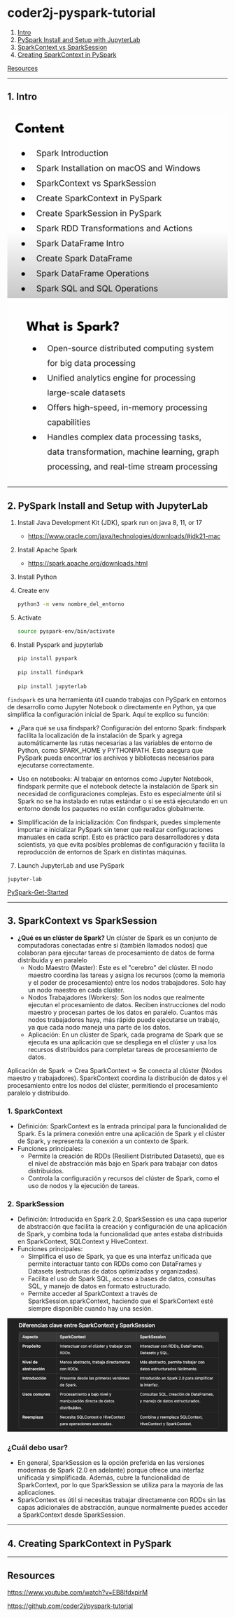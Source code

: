 # coder2j-pyspark-tutorial
1. [Intro](#schema1)
2. [PySpark Install and Setup with JupyterLab](#schema2)
3. [SparkContext vs SparkSession](#schema3)
4. [Creating SparkContext in PySpark](#schema4)

[Resources](#schemaref)

<hr>
<a name='schema1'></a>

## 1. Intro

![Content](./img/content.jpg)
![spark](./img/spark-1.jpg)

<hr>
<a name='schema2'></a>

## 2. PySpark Install and Setup with JupyterLab

1. Install Java Development Kit (JDK), spark run on java 8, 11, or 17
    - https://www.oracle.com/java/technologies/downloads/#jdk21-mac

2. Install Apache Spark
    - https://spark.apache.org/downloads.html

3. Install Python

4. Create env
    ``` bash
    python3 -m venv nombre_del_entorno
    ```
5. Activate
    ``` bash
    source pyspark-env/bin/activate
    ```
6. Install Pyspark and jupyterlab
    ```
    pip install pyspark
    
    pip install findspark

    pip install jupyterlab
    ```
`findspark` es una herramienta útil cuando trabajas con PySpark en entornos de desarrollo como Jupyter Notebook o directamente en Python, ya que simplifica la configuración inicial de Spark. Aquí te explico su función:

- ¿Para qué se usa findspark?
Configuración del entorno Spark: findspark facilita la localización de la instalación de Spark y agrega automáticamente las rutas necesarias a las variables de entorno de Python, como SPARK_HOME y PYTHONPATH. Esto asegura que PySpark pueda encontrar los archivos y bibliotecas necesarios para ejecutarse correctamente.

- Uso en notebooks: Al trabajar en entornos como Jupyter Notebook, findspark permite que el notebook detecte la instalación de Spark sin necesidad de configuraciones complejas. Esto es especialmente útil si Spark no se ha instalado en rutas estándar o si se está ejecutando en un entorno donde los paquetes no están configurados globalmente.

- Simplificación de la inicialización: Con findspark, puedes simplemente importar e inicializar PySpark sin tener que realizar configuraciones manuales en cada script. Esto es práctico para desarrolladores y data scientists, ya que evita posibles problemas de configuración y facilita la reproducción de entornos de Spark en distintas máquinas.


7. Launch JupyterLab and use PySpark
```
jupyter-lab
```
[PySpark-Get-Started](PySapk-Get-Started.ipynb)

<hr>
<a name='schema3'></a>

## 3. SparkContext vs SparkSession

- **¿Qué es un clúster de Spark?**
Un clúster de Spark es un conjunto de computadoras conectadas entre sí (también llamados nodos) que colaboran para ejecutar tareas de procesamiento de datos de forma distribuida y en paralelo
    - Nodo Maestro (Master): Este es el "cerebro" del clúster. El nodo maestro coordina las tareas y asigna los recursos (como la memoria y el poder de procesamiento) entre los nodos trabajadores. Solo hay un nodo maestro en cada clúster.
    - Nodos Trabajadores (Workers): Son los nodos que realmente ejecutan el procesamiento de datos. Reciben instrucciones del nodo maestro y procesan partes de los datos en paralelo. Cuantos más nodos trabajadores haya, más rápido puede ejecutarse un trabajo, ya que cada nodo maneja una parte de los datos.
    - Aplicación: En un clúster de Spark, cada programa de Spark que se ejecuta es una aplicación que se despliega en el clúster y usa los recursos distribuidos para completar tareas de procesamiento de datos.

Aplicación de Spark → Crea SparkContext → Se conecta al clúster (Nodos maestro y trabajadores).
SparkContext coordina la distribución de datos y el procesamiento entre los nodos del clúster, permitiendo el procesamiento paralelo y distribuido.


### 1. SparkContext
- Definición: SparkContext es la entrada principal para la funcionalidad de Spark. Es la primera conexión entre una aplicación de Spark y el clúster de Spark, y representa la conexión a un contexto de Spark.
- Funciones principales:
    * Permite la creación de RDDs (Resilient Distributed Datasets), que es el nivel de abstracción más bajo en Spark para trabajar con datos distribuidos.
    - Controla la configuración y recursos del clúster de Spark, como el uso de nodos y la ejecución de tareas.

### 2. SparkSession
- Definición: Introducida en Spark 2.0, SparkSession es una capa superior de abstracción que facilita la creación y configuración de una aplicación de Spark, y combina toda la funcionalidad que antes estaba distribuida en SparkContext, SQLContext y HiveContext.
- Funciones principales:
    - Simplifica el uso de Spark, ya que es una interfaz unificada que permite interactuar tanto con RDDs como con DataFrames y Datasets (estructuras de datos optimizadas y organizadas).
    - Facilita el uso de Spark SQL, acceso a bases de datos, consultas SQL, y manejo de datos en formato estructurado.
    - Permite acceder al SparkContext a través de SparkSession.sparkContext, haciendo que el SparkContext esté siempre disponible cuando hay una sesión.

![Contexto_session](./img/CONTEXT_SESSION.jpg)


### **¿Cuál debo usar?**
- En general, SparkSession es la opción preferida en las versiones modernas de Spark (2.0 en adelante) porque ofrece una interfaz unificada y simplificada. Además, cubre la funcionalidad de SparkContext, por lo que SparkSession se utiliza para la mayoría de las aplicaciones.
- SparkContext es útil si necesitas trabajar directamente con RDDs sin las capas adicionales de abstracción, aunque normalmente puedes acceder a SparkContext desde SparkSession.


<hr>
<a name='schema4'></a>

## 4. Creating SparkContext in PySpark




<hr>
<a name='schemaref'></a>

## Resources

https://www.youtube.com/watch?v=EB8lfdxpirM

https://github.com/coder2j/pyspark-tutorial
